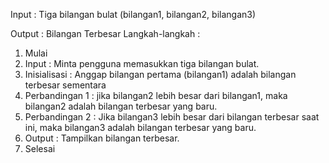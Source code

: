 Input : Tiga bilangan bulat (bilangan1, bilangan2, bilangan3)

Output : Bilangan Terbesar
Langkah-langkah :
1. Mulai
2. Input : Minta pengguna memasukkan tiga bilangan bulat.
3. Inisialisasi : Anggap bilangan pertama (bilangan1) adalah bilangan terbesar sementara
4. Perbandingan 1 :
   jika bilangan2 lebih besar dari bilangan1, maka bilangan2 adalah bilangan terbesar yang baru.
5. Perbandingan 2 :
   Jika bilangan3 lebih besar dari bilangan terbesar saat ini, maka bilangan3 adalah bilangan terbesar yang baru.
6. Output : Tampilkan bilangan terbesar.
7. Selesai
   
